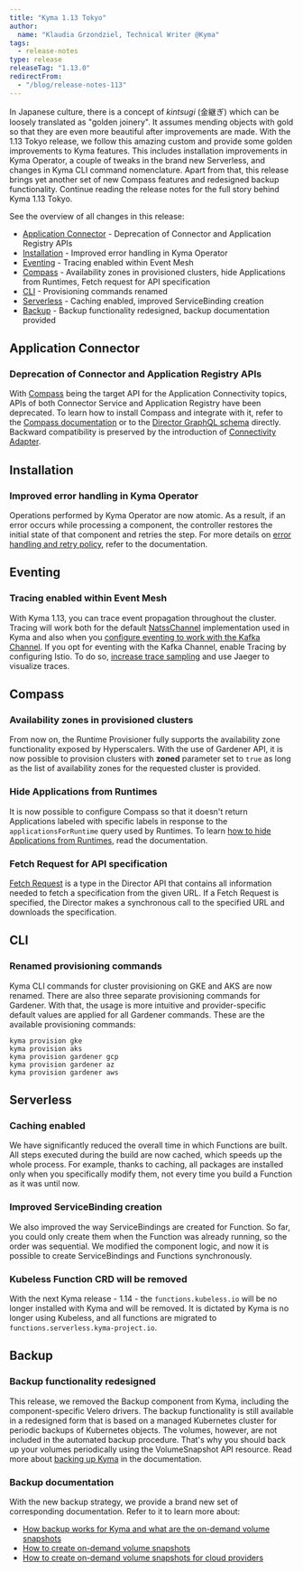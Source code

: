 ```yaml
---
title: "Kyma 1.13 Tokyo"
author:
  name: "Klaudia Grzondziel, Technical Writer @Kyma"
tags:
  - release-notes
type: release
releaseTag: "1.13.0"
redirectFrom:
  - "/blog/release-notes-113"
---
```


In Japanese culture, there is a concept of _kintsugi_ (金継ぎ) which can be loosely translated as "golden joinery". It assumes mending objects with gold so that they are even more beautiful after improvements are made. With the 1.13 Tokyo release, we follow this amazing custom and provide some golden improvements to Kyma features. This includes installation improvements in Kyma Operator, a couple of tweaks in the brand new Serverless, and changes in Kyma CLI command nomenclature. Apart from that, this release brings yet another set of new Compass features and redesigned backup functionality. Continue reading the release notes for the full story behind Kyma 1.13 Tokyo.
<!-- overview -->

See the overview of all changes in this release:

- [Application Connector](#application-connector) - Deprecation of Connector and Application Registry APIs
- [Installation](#installation) - Improved error handling in Kyma Operator
- [Eventing](#eventing) - Tracing enabled within Event Mesh
- [Compass](#compass) - Availability zones in provisioned clusters, hide Applications from Runtimes, Fetch request for API specification
- [CLI](#cli) - Provisioning commands renamed
- [Serverless](#serverless) - Caching enabled, improved ServiceBinding creation
- [Backup](#backup) - Backup functionality redesigned, backup documentation provided

## Application Connector

### Deprecation of Connector and Application Registry APIs

With [Compass](https://github.com/kyma-incubator/compass) being the target API for the Application Connectivity topics, APIs of both Connector Service and Application Registry have been deprecated. To learn how to install Compass and integrate with it, refer to the [Compass documentation](https://kyma-project.io/docs/components/compass/#installation-enable-compass-in-kyma) or to the [Director GraphQL schema](https://github.com/kyma-incubator/compass/blob/master/components/director/pkg/graphql/schema.graphql) directly. Backward compatibility is preserved by the introduction of [Connectivity Adapter](https://github.com/kyma-incubator/compass/tree/master/components/connectivity-adapter).


## Installation

### Improved error handling in Kyma Operator

Operations performed by Kyma Operator are now atomic. As a result, if an error occurs while processing a component, the controller restores the initial state of that component and retries the step. For more details on [error handling and retry policy](https://kyma-project.io/docs/master/root/kyma#installation-error-handling), refer to the documentation.


## Eventing

### Tracing enabled within Event Mesh

With Kyma 1.13, you can trace event propagation throughout the cluster. Tracing will work both for the default [NatssChannel](https://github.com/knative/eventing-contrib/tree/master/natss/config) implementation used in Kyma and also when you [configure eventing to work with the Kafka Channel](https://kyma-project.io/docs/master/components/event-mesh#tutorials-configure-the-kafka-channel). If you opt for eventing with the Kafka Channel, enable Tracing by configuring Istio. To do so, [increase trace sampling](https://istio.io/docs/tasks/observability/distributed-tracing/configurability/#trace-sampling) and use Jaeger to visualize traces.


## Compass

### Availability zones in provisioned clusters

From now on, the Runtime Provisioner fully supports the availability zone functionality exposed by Hyperscalers. With the use of Gardener API, it is now possible to provision clusters with **zoned** parameter set to `true` as long as the list of availability zones for the requested cluster is provided.

### Hide Applications from Runtimes

It is now possible to configure Compass so that it doesn't return Applications labeled with specific labels in response to the `applicationsForRuntime` query used by Runtimes. To learn [how to hide Applications from Runtimes](https://github.com/kyma-incubator/compass/blob/master/docs/director/03-01-hide-applications-from-runtimes.md), read the documentation.

### Fetch Request for API specification

[Fetch Request](https://github.com/kyma-incubator/compass/blob/master/docs/director/03-fetch-requests.md) is a type in the Director API that contains all information needed to fetch a specification from the given URL. If a Fetch Request is specified, the Director makes a synchronous call to the specified URL and downloads the specification.


## CLI

### Renamed provisioning commands

Kyma CLI commands for cluster provisioning on GKE and AKS are now renamed. There are also three separate provisioning commands for Gardener. With that, the usage is more intuitive and provider-specific default values are applied for all Gardener commands. These are the available provisioning commands:

```
kyma provision gke
kyma provision aks
kyma provision gardener gcp
kyma provision gardener az
kyma provision gardener aws
```

## Serverless

### Caching enabled

We have significantly reduced the overall time in which Functions are built. All steps executed during the build are now cached, which speeds up the whole process. For example, thanks to caching, all packages are installed only when you specifically modify them, not every time you build a Function as it was until now.

### Improved ServiceBinding creation

We also improved the way ServiceBindings are created for Function. So far, you could only create them when the Function was already running, so the order was sequential. We modified the component logic, and now it is possible to create ServiceBindings and Functions synchronously.

### Kubeless Function CRD will be removed

With the next Kyma release - 1.14 - the `functions.kubeless.io` will be no longer installed with Kyma and will be removed. It is dictated by Kyma is no longer using Kubeless, and all functions are migrated to `functions.serverless.kyma-project.io`. 

## Backup

### Backup functionality redesigned

This release, we removed the Backup component from Kyma, including the component-specific Velero drivers. The backup functionality is still available in a redesigned form that is based on a managed Kubernetes cluster for periodic backups of Kubernetes objects. The volumes, however, are not included in the automated backup procedure. That's why you should back up your volumes periodically using the VolumeSnapshot API resource. Read more about [backing up Kyma](https://kyma-project.io/docs/master/root/kyma/#installation-back-up-kyma) in the documentation.

### Backup documentation

With the new backup strategy, we provide a brand new set of corresponding documentation. Refer to it to learn more about:

- [How backup works for Kyma and what are the on-demand volume snapshots](https://kyma-project.io/docs/master/root/kyma/#installation-back-up-kyma)
- [How to create on-demand volume snapshots](https://kyma-project.io/docs/master/root/kyma/#tutorials-create-on-demand-volume-snapshots)
- [How to create on-demand volume snapshots for cloud providers](https://kyma-project.io/docs/master/root/kyma/#tutorials-create-on-demand-volume-snapshots-for-cloud-providers)
